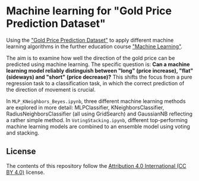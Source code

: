 # Machine learning for "Gold Price Prediction Dataset"
Using the ["Gold Price Prediction Dataset"](https://www.kaggle.com/datasets/sid321axn/gold-price-prediction-dataset) to apply different machine learning algorithms in the further education course ["Machine Learning"](https://www.alfatraining.de/kurse/weiterbildung-machine-learning).

The aim is to examine how well the direction of the gold price can be predicted using machine learning.
The specific question is: **Can a machine learning model reliably distinguish between "long" (price increase), "flat" (sideways) and "short" (price decrease)?**
This shifts the focus from a pure regression task to a classification task, in which the correct prediction of the direction of movement is crucial.

In `MLP_KNeighbors_Beyes.ipynb`, three different machine learning methods are explored in more detail: MLPClassifier, KNeighborsClassifier, RadiusNeighborsClassifier (all using GridSearch) and GaussianNB reflecting a rather simple method.
In `VotingStacking.ipynb`, different top-performing machine learning models are combined to an ensemble model using voting and stacking.

## License
The contents of this repository follow the [Attribution 4.0 International (CC BY 4.0)](https://creativecommons.org/licenses/by/4.0) license.
